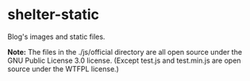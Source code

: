 # shelter-static
Blog's images and static files.

**Note:** The files in the ./js/official directory are all open source under the GNU Public License 3.0 license. (Except test.js and test.min.js are open source under the WTFPL license.)
